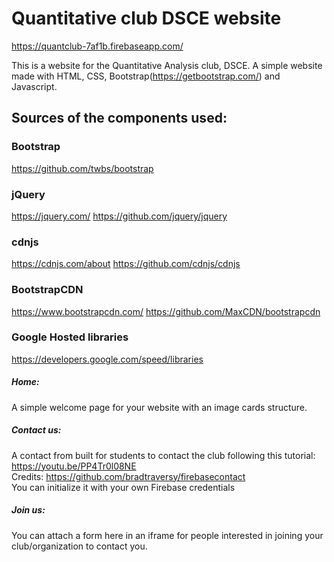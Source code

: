 # Quantitative club DSCE website
https://quantclub-7af1b.firebaseapp.com/<br/>

This is a website for the Quantitative Analysis club, DSCE. A simple website made with HTML, CSS, Bootstrap(https://getbootstrap.com/) and Javascript.

## Sources of the components used:

### Bootstrap
https://github.com/twbs/bootstrap

### jQuery
https://jquery.com/
https://github.com/jquery/jquery

### cdnjs
https://cdnjs.com/about
https://github.com/cdnjs/cdnjs

### BootstrapCDN
https://www.bootstrapcdn.com/
https://github.com/MaxCDN/bootstrapcdn

### Google Hosted libraries
https://developers.google.com/speed/libraries

##### Home: 
A simple welcome page for your website with an image cards structure.<br/>
##### Contact us: 
A contact from built for students to contact the club following this tutorial: https://youtu.be/PP4Tr0l08NE <br/>
Credits: https://github.com/bradtraversy/firebasecontact <br/>
You can initialize it with your own Firebase credentials<br/>
##### Join us: 
You can attach a form here in an iframe for people interested in joining your club/organization to contact you. 
            
  
